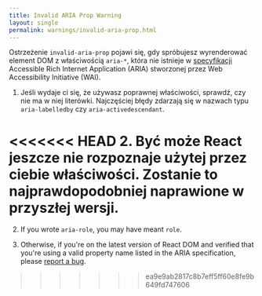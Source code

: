 ```yaml
---
title: Invalid ARIA Prop Warning
layout: single
permalink: warnings/invalid-aria-prop.html
---
```


Ostrzeżenie `invalid-aria-prop` pojawi się, gdy spróbujesz wyrenderować element DOM z właściwością `aria-*`, która nie istnieje w [specyfikacji](https://www.w3.org/TR/wai-aria-1.1/#states_and_properties) Accessible Rich Internet Application (ARIA) stworzonej przez Web Accessibility Initiative (WAI).

1. Jeśli wydaje ci się, że używasz poprawnej właściwości, sprawdź, czy nie ma w niej literówki. Najczęściej błędy zdarzają się w nazwach typu `aria-labelledby` czy `aria-activedescendant`.

<<<<<<< HEAD
2. Być może React jeszcze nie rozpoznaje użytej przez ciebie właściwości. Zostanie to najprawdopodobniej naprawione w przyszłej wersji.
=======
2. If you wrote `aria-role`, you may have meant `role`.

3. Otherwise, if you're on the latest version of React DOM and verified that you're using a valid property name listed in the ARIA specification, please [report a bug](https://github.com/facebook/react/issues/new/choose).
>>>>>>> ea9e9ab2817c8b7eff5ff60e8fe9b649fd747606
